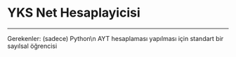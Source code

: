 # YKS Net Hesaplayicisi
----------------------------------
Gerekenler: (sadece) Python\n
AYT hesaplaması yapılması için standart bir sayılsal öğrencisi
